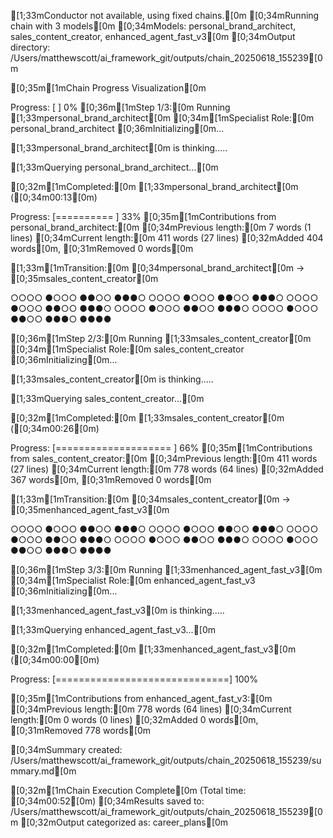[1;33mConductor not available, using fixed chains.[0m
[0;34mRunning chain with 3 models[0m
[0;34mModels: personal_brand_architect, sales_content_creator, enhanced_agent_fast_v3[0m
[0;34mOutput directory: /Users/matthewscott/ai_framework_git/outputs/chain_20250618_155239[0m

[0;35m[1mChain Progress Visualization[0m
Progress: [                              ] 0%
[0;36m[1mStep 1/3:[0m Running [1;33mpersonal_brand_architect[0m
[0;34m[1mSpecialist Role:[0m personal_brand_architect
[0;36mInitializing[0m...

[1;33mpersonal_brand_architect[0m is thinking.....

[1;33mQuerying personal_brand_architect...[0m

[0;32m[1mCompleted:[0m [1;33mpersonal_brand_architect[0m ([0;34m00:13[0m)
Progress: [==========                    ] 33%
[0;35m[1mContributions from personal_brand_architect:[0m
[0;34mPrevious length:[0m 7 words (1 lines)
[0;34mCurrent length:[0m 411 words (27 lines)
[0;32mAdded 404 words[0m, [0;31mRemoved 0 words[0m


[1;33m[1mTransition:[0m [0;34mpersonal_brand_architect[0m → [0;35msales_content_creator[0m
○○○○●○○○●●○○●●●○○○○○●○○○●●○○●●●○○○○○●○○○●●○○●●●○○○○○●○○○●●○○●●●○○○○○●○○○●●○○●●●○●●●●



[0;36m[1mStep 2/3:[0m Running [1;33msales_content_creator[0m
[0;34m[1mSpecialist Role:[0m sales_content_creator
[0;36mInitializing[0m...

[1;33msales_content_creator[0m is thinking.....

[1;33mQuerying sales_content_creator...[0m

[0;32m[1mCompleted:[0m [1;33msales_content_creator[0m ([0;34m00:26[0m)
Progress: [====================          ] 66%
[0;35m[1mContributions from sales_content_creator:[0m
[0;34mPrevious length:[0m 411 words (27 lines)
[0;34mCurrent length:[0m 778 words (64 lines)
[0;32mAdded 367 words[0m, [0;31mRemoved 0 words[0m


[1;33m[1mTransition:[0m [0;34msales_content_creator[0m → [0;35menhanced_agent_fast_v3[0m
○○○○●○○○●●○○●●●○○○○○●○○○●●○○●●●○○○○○●○○○●●○○●●●○○○○○●○○○●●○○●●●○○○○○●○○○●●○○●●●○●●●●



[0;36m[1mStep 3/3:[0m Running [1;33menhanced_agent_fast_v3[0m
[0;34m[1mSpecialist Role:[0m enhanced_agent_fast_v3
[0;36mInitializing[0m...

[1;33menhanced_agent_fast_v3[0m is thinking.....

[1;33mQuerying enhanced_agent_fast_v3...[0m

[0;32m[1mCompleted:[0m [1;33menhanced_agent_fast_v3[0m ([0;34m00:00[0m)
Progress: [==============================] 100%

[0;35m[1mContributions from enhanced_agent_fast_v3:[0m
[0;34mPrevious length:[0m 778 words (64 lines)
[0;34mCurrent length:[0m 0 words (0 lines)
[0;32mAdded 0 words[0m, [0;31mRemoved 778 words[0m

[0;34mSummary created: /Users/matthewscott/ai_framework_git/outputs/chain_20250618_155239/summary.md[0m

[0;32m[1mChain Execution Complete[0m (Total time: [0;34m00:52[0m)
[0;34mResults saved to: /Users/matthewscott/ai_framework_git/outputs/chain_20250618_155239[0m
[0;32mOutput categorized as: career_plans[0m
